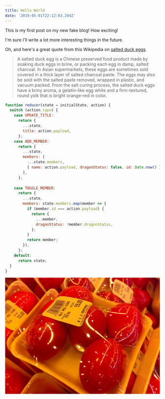 ```yaml
---
title: Hello World
date: '2019-05-01T22:12:03.284Z'
---
```


This is my first post on my new fake blog! How exciting!

I'm sure I'll write a lot more interesting things in the future.

Oh, and here's a great quote from this Wikipedia on
[salted duck eggs](http://en.wikipedia.org/wiki/Salted_duck_egg).

> A salted duck egg is a Chinese preserved food product made by soaking duck
> eggs in brine, or packing each egg in damp, salted charcoal. In Asian
> supermarkets, these eggs are sometimes sold covered in a thick layer of salted
> charcoal paste. The eggs may also be sold with the salted paste removed,
> wrapped in plastic, and vacuum packed. From the salt curing process, the
> salted duck eggs have a briny aroma, a gelatin-like egg white and a
> firm-textured, round yolk that is bright orange-red in color.

```javascript
function reducer(state = initialState, action) {
  switch (action.type) {
    case UPDATE_TITLE:
      return {
        ...state,
        title: action.payload,
      };
    case ADD_MEMBER:
      return {
        ...state,
        members: [
          ...state.members,
          { name: action.payload, dragonStatus: false, id: Date.now() },
        ],
      };

    case TOGGLE_MEMBER:
      return {
        ...state,
        members: state.members.map(member => {
          if (member.id === action.payload) {
            return {
              ...member,
              dragonStatus: !member.dragonStatus,
            };
          }
          return member;
        }),
      };
    default:
      return state;
  }
}
```

![Chinese Salty Egg](./salty_egg.jpg)
